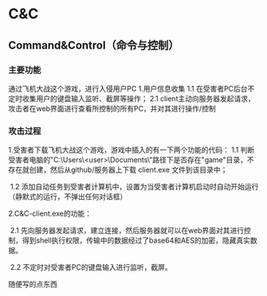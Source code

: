 # C&C

## Command&Control（命令与控制）

### 主要功能

通过飞机大战这个游戏，进行入侵用户PC
1.用户信息收集
	1.1 在受害者PC后台不定时收集用户的键盘输入监听、截屏等操作；
	2.1 client主动向服务器发起请求，攻击者在web界面进行查看所控制的所有PC，并对其进行操作/控制

 

### 攻击过程

1.受害者下载飞机大战这个游戏，游戏中插入的有一下两个功能的代码：
	1.1 判断受害者电脑的"C:\Users\\<user\>\Documents\\"路径下是否存在"game"目录，不存在就创建，然后从github/服务器上下载 client.exe 文件到该目录中；

​	1.2 添加自动任务到受害者计算机中，设置为当受害者计算机启动时自动开始运行（静默式的运行，不弹出任何对话框）

2.C&C-client.exe的功能：

​	2.1 先向服务器发起请求，建立连接，然后服务器就可以在web界面对其进行控制，得到shell执行权限，传输中的数据经过了base64和AES的加密，隐藏真实数据。 

​	2.2 不定时对受害者PC的键盘输入进行监听，截屏。

  

  

  

  









  随便写的点东西
